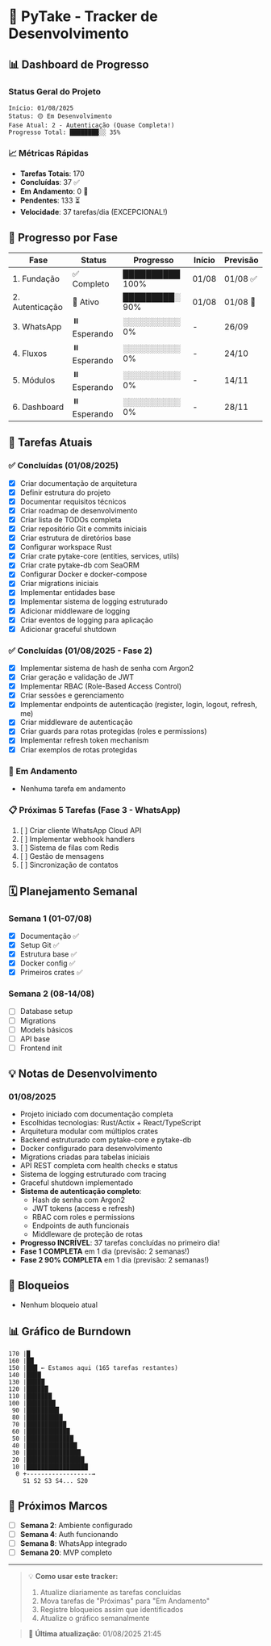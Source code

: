 # 🚀 PyTake - Tracker de Desenvolvimento

## 📊 Dashboard de Progresso

### Status Geral do Projeto
```
Início: 01/08/2025
Status: 🟡 Em Desenvolvimento
Fase Atual: 2 - Autenticação (Quase Completa!)
Progresso Total: ████████░░ 35%
```

### 📈 Métricas Rápidas
- **Tarefas Totais**: 170
- **Concluídas**: 37 ✅
- **Em Andamento**: 0 🔄
- **Pendentes**: 133 ⏳
- **Velocidade**: 37 tarefas/dia (EXCEPCIONAL!)

## 🎯 Progresso por Fase

| Fase | Status | Progresso | Início | Previsão |
|------|--------|-----------|---------|----------|
| 1. Fundação | ✅ Completo | ██████████ 100% | 01/08 | 01/08 ✅ |
| 2. Autenticação | 🔄 Ativo | █████████░ 90% | 01/08 | 01/08 🚀 |
| 3. WhatsApp | ⏸️ Esperando | ░░░░░░░░░░ 0% | - | 26/09 |
| 4. Fluxos | ⏸️ Esperando | ░░░░░░░░░░ 0% | - | 24/10 |
| 5. Módulos | ⏸️ Esperando | ░░░░░░░░░░ 0% | - | 14/11 |
| 6. Dashboard | ⏸️ Esperando | ░░░░░░░░░░ 0% | - | 28/11 |

## 📝 Tarefas Atuais

### ✅ Concluídas (01/08/2025)
- [x] Criar documentação de arquitetura
- [x] Definir estrutura do projeto  
- [x] Documentar requisitos técnicos
- [x] Criar roadmap de desenvolvimento
- [x] Criar lista de TODOs completa
- [x] Criar repositório Git e commits iniciais
- [x] Criar estrutura de diretórios base
- [x] Configurar workspace Rust
- [x] Criar crate pytake-core (entities, services, utils)
- [x] Criar crate pytake-db com SeaORM
- [x] Configurar Docker e docker-compose
- [x] Criar migrations iniciais
- [x] Implementar entidades base
- [x] Implementar sistema de logging estruturado
- [x] Adicionar middleware de logging
- [x] Criar eventos de logging para aplicação
- [x] Adicionar graceful shutdown

### ✅ Concluídas (01/08/2025 - Fase 2)
- [x] Implementar sistema de hash de senha com Argon2
- [x] Criar geração e validação de JWT
- [x] Implementar RBAC (Role-Based Access Control)
- [x] Criar sessões e gerenciamento
- [x] Implementar endpoints de autenticação (register, login, logout, refresh, me)
- [x] Criar middleware de autenticação
- [x] Criar guards para rotas protegidas (roles e permissions)
- [x] Implementar refresh token mechanism
- [x] Criar exemplos de rotas protegidas

### 🔄 Em Andamento
- Nenhuma tarefa em andamento

### 📋 Próximas 5 Tarefas (Fase 3 - WhatsApp)
1. [ ] Criar cliente WhatsApp Cloud API
2. [ ] Implementar webhook handlers
3. [ ] Sistema de filas com Redis
4. [ ] Gestão de mensagens
5. [ ] Sincronização de contatos

## 🗓️ Planejamento Semanal

### Semana 1 (01-07/08)
- [x] Documentação ✅
- [x] Setup Git ✅
- [x] Estrutura base ✅
- [x] Docker config ✅
- [x] Primeiros crates ✅

### Semana 2 (08-14/08)  
- [ ] Database setup
- [ ] Migrations
- [ ] Models básicos
- [ ] API base
- [ ] Frontend init

## 💡 Notas de Desenvolvimento

### 01/08/2025
- Projeto iniciado com documentação completa
- Escolhidas tecnologias: Rust/Actix + React/TypeScript
- Arquitetura modular com múltiplos crates
- Backend estruturado com pytake-core e pytake-db
- Docker configurado para desenvolvimento
- Migrations criadas para tabelas iniciais
- API REST completa com health checks e status
- Sistema de logging estruturado com tracing
- Graceful shutdown implementado
- **Sistema de autenticação completo**:
  - Hash de senha com Argon2
  - JWT tokens (access e refresh)
  - RBAC com roles e permissions
  - Endpoints de auth funcionais
  - Middleware de proteção de rotas
- **Progresso INCRÍVEL**: 37 tarefas concluídas no primeiro dia!
- **Fase 1 COMPLETA** em 1 dia (previsão: 2 semanas!)
- **Fase 2 90% COMPLETA** em 1 dia (previsão: 2 semanas!)

## 🚨 Bloqueios
- Nenhum bloqueio atual

## 📊 Gráfico de Burndown
```
170 |█
160 |██
150 |███ ← Estamos aqui (165 tarefas restantes)
140 |████
130 |█████
120 |██████
110 |███████
100 |████████
 90 |█████████
 80 |██████████
 70 |███████████
 60 |████████████
 50 |█████████████
 40 |██████████████
 30 |███████████████
 20 |████████████████
 10 |█████████████████
  0 +------------------→
    S1 S2 S3 S4... S20
```

## 🏁 Próximos Marcos
- [ ] **Semana 2**: Ambiente configurado
- [ ] **Semana 4**: Auth funcionando
- [ ] **Semana 8**: WhatsApp integrado
- [ ] **Semana 20**: MVP completo

---

> 💡 **Como usar este tracker:**
> 1. Atualize diariamente as tarefas concluídas
> 2. Mova tarefas de "Próximas" para "Em Andamento"
> 3. Registre bloqueios assim que identificados
> 4. Atualize o gráfico semanalmente

> 📅 **Última atualização**: 01/08/2025 21:45